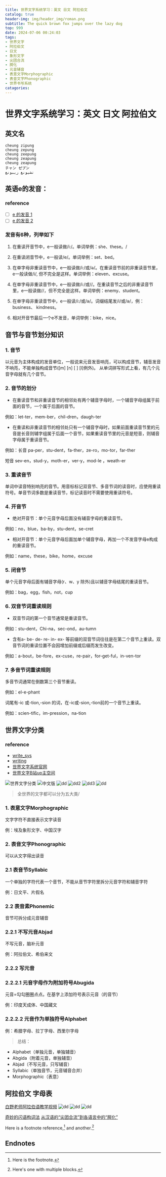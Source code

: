 ```yaml
---
title: 世界文字系统学习：英文 日文 阿拉伯文
catalog: true
header-img: img/header_img/roman.png
subtitle: The quick brown fox jumps over the lazy dog
top: 999
date: 2024-07-06 00:24:03
tags:
- 世界文字
- 阿拉伯文
- 日文
- 象形文字
- 尖团合流
- 腭化
- 元音辅音
- 表意文字Morphographic
- 表音文字Phonographic
- 世界书写系统
catagories:
---
```


# 世界文字系统学习：英文 日文 阿拉伯文

## 英文名

```
cheung zipung
cheung zepung
cheung zeepung
cheung zeapung
cheung zeapung
チャン ゼプン
تشيونغ زيبونغ
```

## 英语e的发音：

### reference

- [ ] [e 的发音 1](https://zhidao.baidu.com/question/505929543901517964.html)
- [ ] [e 的发音 2][e_pronunciation_2]

### 发音有6种，列举如下

1. 在重读开音节中，e一般读做/i:/。单词举例：she、these。/

2. 在重读闭音节中，e一般读/e/。单词举例：set、bed。

3. 在单字母非重读音节中，e一般读做/i:/或/ə/。在重读音节前的非重读音节里，e一般读做/i/, 但不完全是这样。单词举例：eleven、excuse。

4. 在单字母非重读音节中，e一般读做/i:/或//。在重读音节之后的非重读音节里，e一般读做//，但不完全是这样。单词举例：enemy、student。

5. 在单字母非重读音节中，e一般读/i:/或/ə/。词缀结尾发/i/或/ə/，例：business、 kindness。

6. 相对开音节最后一个e不发音，单词举例：bike，nice。

## 音节与音节划分知识

### 1. 音节

以元音为主体构成的发音单位，一般说来元音发音响亮，可以构成音节，辅音发音不响亮，不能单独构成音节([m] [n] [ ] [l]例外)。
从单词拼写形式上看，有几个元音字母就有几个音节。

### 2. 音节的划分

- 在重读音节和非重读音节的相邻处有两个辅音字母时，一个辅音字母组属于前面的音节，一个属于后面的音节。

例如：let-ter，mem-ber，chil-dren，daugh-ter

- 在重读和非重读音节的相邻处只有一个辅音字母时，如果前面重读音节里的元音是长音则辅字组属于后面一个音节，如果重读音节里的元音是短音，则辅音字母属于重读音节。

例如：长音 pa-per，stu-dent，fa-ther，ze-ro，mo-tor，far-ther

短音 sev-en，stud-y，moth-er，ver-y，mod-le ，weath-er

### 3. 重读音节

单词中读音特别响亮的音节。用音标标记双音节、多音节词的读音时，应使用重读符号。单音节词多数是重读音节，标记读音时不需要使用重读符号。

### 4. 开音节

- 绝对开音节：单个元音字母后面没有辅音字母的重读音节。

例如：no，blue，ba-by，stu-dent，se-cret

- 相对开音节：单个元音字母后面加单个辅音字母，再加一个不发音字母e构成的重读音节。

例如：name，these，bike，home，excuse

### 5. 闭音节

单个元音字母后面有辅音字母(r、w、y 除外)且以辅音字母结尾的重读音节。

例如：bag，egg，fish，not，cup

### 6. 双音节词重读规则

- 双音节词的第一个音节通常是重读音节。

例如：stu-dent，Chi-na，sec-ond，au-tumn

- 含有a- be- de- re- in- ex- 等前缀的双音节词往往是在第二个音节上重读。双音节词的重读位置不会因增加前缀或后缀而发生改变。

例如：a-bout，be-fore，ex-cuse，re-pair，for-get-ful，in-ven-tor

### 7. 多音节词重读规则

多音节词通常在倒数第三个音节重读。

例如：el-e-phant

词尾有-ic 或-tion,-sion 的词，在-ic或-sion,-tion前的一个音节上重读。

例如：scien-tific，im-pression，na-tion

## 世界文字分类

### reference 

- [write_sys]
- [writing](http://languagesindanger.eu/book-of-knowledge/writing/)
- [世界文字系统官网](https://www.worldswritingsystems.org/)
- [世界文字B站up主空间](https://space.bilibili.com/1931761492/video)

![世界文字分类](https://pic1.zhimg.com/7ae2af104a6e315229ee88527a72c8cd_r.jpg)
![中文版](https://p1.ssl.qhmsg.com/t01eb6714f6b8e761dd.jpg)
![dd](语言学习：英语/OIP-C.jpg)
![dd2](https://www.ielts-adviser.com/wp-content/uploads/2015/07/main-systems-of-writing.png)
![dd3](https://iibawards-prod.s3.amazonaws.com/projects/images/000/002/704/large.png)
![dd](https://www.applelanguages.com/blog/wp-content/uploads/2019/04/blog-post-writing-system.png)


> 全世界的文字都可以分为五大类/

### 1. 表意文字Morphographic
文字字符不直接表示文字读音

例：埃及象形文字、中国汉字

### 2. 表音文字Phonographic
可以从文字得出读音

### 2.1 表音节Syllabic
一个单独的字符代表一个音节，不能从音节字符里拆分元音字符和辅音字符

例：日文平、片假名

### 2.2 表音素Phonemic
音节可拆分成元音辅音

### 2.2.1 不写元音Abjad
不写元音，脑补元音

例：阿拉伯文、希伯来文

### 2.2.2 写元音

### 2.2.2.1 元音字母作为附加符号Abugida
元音=勾勾圈圈点点。在基字上添加符号表示元音（的音节）

例：印度天成体、中国藏文

### 2.2.2.2 元音作为单独符号Alphabet

例：希腊字母、拉丁字母、西里尔字母

> 总结：

- Alphabet（单独元音，单独辅音）
- Abgida（附着元音，单独辅音）
- Abjad（不写元音，只写辅音）
- Syllabic（单独音节，元音辅音合并）
- Morphographic（表意）

## 阿拉伯文 字母表

[白野老师阿拉伯语教学视频](https://space.bilibili.com/39020403/channel/seriesdetail?sid=3930706)
![dd](https://ts1.cn.mm.bing.net/th/id/R-C.02947271425f5006882a4280f981f680?rik=nmwlkd0ZZsueCA&riu=http%3a%2f%2fi180.photobucket.com%2falbums%2fx47%2fayoobzhao%2fQr%2fArabic20consonants.gif&ehk=%2fc9OWpS7uB2ocCx8PCwnnH0jlBXypsb4Zq0e6u5r2M0%3d&risl=&pid=ImgRaw&r=0)
![dd](https://gss0.baidu.com/-Po3dSag_xI4khGko9WTAnF6hhy/zhidao/wh%3D600%2C800/sign=b9c2fe85e2fe9925cb596156049872e7/023b5bb5c9ea15ceb5380649b4003af33b87b298.jpg)
![dd](https://appwk.baidu.com/naapi/doc/view?ih=1010&o=jpg_6_0_______&iw=785&ix=0&iy=0&aimw=785&rn=1&doc_id=bce77edea58da0116c1749c8&pn=1&sign=092f630f22a92d43dc202094b56f0ad5&type=1&app_ver=2.9.8.2&ua=bd_800_800_IncredibleS_2.9.8.2_2.3.7&bid=1&app_ua=IncredibleS&uid=&cuid=&fr=3&Bdi_bear=WIFI&from=3_10000&bduss=&pid=1&screen=800_800&)

[奇妙的闪语构词法](https://www.bilibili.com/video/BV1oL411y7qW/?spm_id_from=trigger_reload&vd_source=b48342a630f5cc1a5c86649a37c0db89)
[从汉语的“尖团合流”到各语言中的“腭化”](https://www.bilibili.com/video/BV1wN4y1j7TJ/?spm_id_from=333.999.0.0&vd_source=b48342a630f5cc1a5c86649a37c0db89)

Here is a footnote reference,[^1] and another.[^longnote]

## Endnotes
[^1]: Here is the footnote.
[^longnote]: Here's one with multiple blocks.

[e_pronunciation_2]: <https://m.hujiang.com/en/p1352385/#:~:text=e%E5%9C%A8%E8%8B%B1%E8%AF%AD%E5%8D%95%E8%AF%8D%E4%B8%AD%E6%9C%89%E5%87%A0%E7%A7%8D%E5%8F%91%E9%9F%B3%20%E4%B9%9D%E7%A7%8D%EF%BC%8C%E5%88%86%E5%88%AB%E4%B8%BA%E2%88%B6%E5%9C%A8%E5%BC%80%E9%9F%B3%E8%8A%82%E4%B8%AD%EF%BC%8C%E5%8F%91%E5%AD%97%E6%AF%8D%E9%9F%B3%EF%BC%8C%E8%AF%BB%E4%BD%9C%E2%88%B6%E3%80%90%E2%88%B6%E3%80%91%3B%E5%9C%A8%E9%97%AD%E9%9F%B3%E8%8A%82%E4%B8%AD%EF%BC%8C%E8%AF%BB%E4%BD%9C%E2%88%B6%20%E3%80%90e%E3%80%91%3B%E5%9C%A8ea%E7%BB%84%E5%90%88%E7%9A%84%E4%B8%AD%EF%BC%8C%E8%AF%BB%E4%BD%9C%E2%88%B6,%E3%80%90i%E3%80%91%EF%BC%8C%E8%BF%98%E5%8F%AF%E4%BB%A5%E8%AF%BB%E4%BD%9C%E2%88%B6%20%E3%80%90e%E3%80%91%E6%88%96%E8%80%85%E3%80%90i%E3%80%91%3B%E5%9C%A8ear%E7%BB%84%E5%90%88%EF%BC%8C%E8%AF%BB%E4%BD%9C%E2%88%B6%20%E3%80%90i%E2%91%A7%E3%80%91%E7%AD%89%E3%80%82> "泸江英语：e在英语单词中有几种发音"
[write_sys]: <https://neography.info/writing-systems/#:~:text=Writing%20Systems%201%201.%20Segmental%20Segmental%20writing%20systems,building%20blocks.%20Syllabary%20...%203%203.%20Segmental-Syllabic%20> "书写系统"